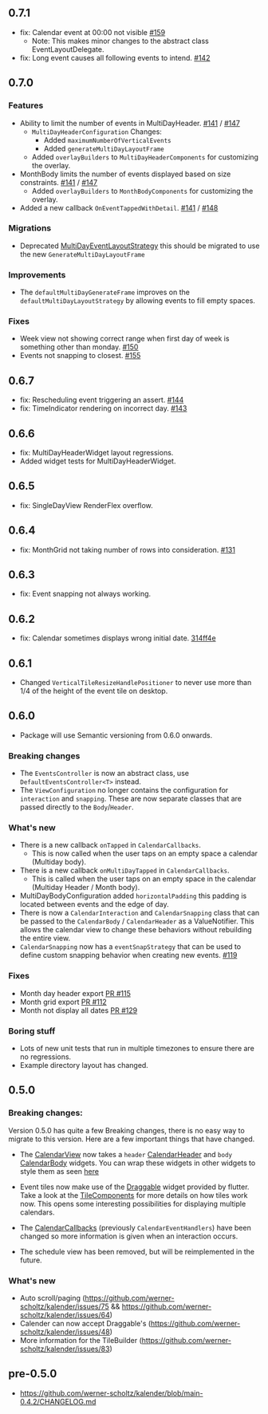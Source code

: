 ## 0.7.1

- fix: Calendar event at 00:00 not visible [#159](https://github.com/werner-scholtz/kalender/issues/158)
  * Note: This makes minor changes to the abstract class EventLayoutDelegate.
- fix: Long event causes all following events to intend. [#142](https://github.com/werner-scholtz/kalender/issues/142)

## 0.7.0

### Features
- Ability to limit the number of events in MultiDayHeader.  [#141](https://github.com/werner-scholtz/kalender/pull/141) / [#147](https://github.com/werner-scholtz/kalender/issues/147)
    - `MultiDayHeaderConfiguration` Changes:
        - Added `maximumNumberOfVerticalEvents`
        - Added `generateMultiDayLayoutFrame`
    - Added `overlayBuilders` to `MultiDayHeaderComponents` for customizing the overlay.
- MonthBody limits the number of events displayed based on size constraints. [#141](https://github.com/werner-scholtz/kalender/pull/141) / [#147](https://github.com/werner-scholtz/kalender/issues/147)
    - Added `overlayBuilders` to `MonthBodyComponents` for customizing the overlay.
- Added a new callback `OnEventTappedWithDetail`. [#141](https://github.com/werner-scholtz/kalender/pull/141) / [#148](https://github.com/werner-scholtz/kalender/issues/148)

### Migrations
- Deprecated [MultiDayEventLayoutStrategy](https://github.com/werner-scholtz/kalender/blob/dc009aa40b80d1ee04a1b950f449389b3130f644/lib/src/layout_delegates/multi_day_event_layout_delegate.dart#L8) this should be migrated to use the new `GenerateMultiDayLayoutFrame`

### Improvements
- The `defaultMultiDayGenerateFrame` improves on the `defaultMultiDayLayoutStrategy` by allowing events to fill empty spaces.

### Fixes
- Week view not showing correct range when first day of week is something other than monday. [#150](https://github.com/werner-scholtz/kalender/issues/150)
- Events not snapping to closest. [#155](https://github.com/werner-scholtz/kalender/issues/155)

## 0.6.7

- fix: Rescheduling event triggering an assert. [#144](https://github.com/werner-scholtz/kalender/issues/144)
- fix: TimeIndicator rendering on incorrect day. [#143](https://github.com/werner-scholtz/kalender/issues/143) 

## 0.6.6

- fix: MultiDayHeaderWidget layout regressions.
- Added widget tests for MultiDayHeaderWidget.

## 0.6.5

- fix: SingleDayView RenderFlex overflow.

## 0.6.4

- fix: MonthGrid not taking number of rows into consideration. [#131](https://github.com/werner-scholtz/kalender/issues/131)

## 0.6.3

- fix: Event snapping not always working.

## 0.6.2

- fix: Calendar sometimes displays wrong initial date. [314ff4e](https://github.com/werner-scholtz/kalender/commit/314ff4e3a649f9d6dc97442a13207de7c382dd39)

## 0.6.1

- Changed `VerticalTileResizeHandlePositioner` to never use more than 1/4 of the height of the event tile on desktop.

## 0.6.0
* Package will use Semantic versioning from 0.6.0 onwards.

### Breaking changes
- The `EventsController` is now an abstract class, use `DefaultEventsController<T>` instead.
- The `ViewConfiguration` no longer contains the configuration for `interaction` and `snapping`.
    These are now separate classes that are passed directly to the `Body`/`Header`.

### What's new
- There is a new callback `onTapped` in `CalendarCallbacks`.
    * This is now called when the user taps on an empty space a calendar (Multiday body).
- There is a new callback `onMultiDayTapped` in `CalendarCallbacks`.
    * This is called when the user taps on an empty space in the calendar (Multiday Header / Month body).
- MultiDayBodyConfiguration added `horizontalPadding` this padding is located between events and the edge of day.
- There is now a `CalendarInteraction` and `CalendarSnapping` class that can be passed to the `CalendarBody` / `CalendarHeader` as a ValueNotifier.
    This allows the calendar view to change these behaviors without rebuilding the entire view.
- `CalendarSnapping` now has a `eventSnapStrategy` that can be used to define custom snapping behavior when creating new events. [#119](https://github.com/werner-scholtz/kalender/issues/119)

### Fixes
- Month day header export [PR #115](https://github.com/werner-scholtz/kalender/pull/115)
- Month grid export [PR #112](https://github.com/werner-scholtz/kalender/pull/112)
- Month not display all dates [PR #129](https://github.com/werner-scholtz/kalender/pull/129)

### Boring stuff
- Lots of new unit tests that run in multiple timezones to ensure there are no regressions.
- Example directory layout has changed.


## 0.5.0

### Breaking changes:
Version 0.5.0 has quite a few Breaking changes, there is no easy way to migrate to this version. Here are a few important things that have changed.

- The [CalendarView](https://github.com/werner-scholtz/kalender/blob/main/lib/src/calendar_view.dart) now takes a `header` [CalendarHeader](https://github.com/werner-scholtz/kalender/blob/main/lib/src/calendar_header.dart) and `body` [CalendarBody](https://github.com/werner-scholtz/kalender/blob/main/lib/src/calendar_body.dart) widgets. You can wrap these widgets in other widgets to style them as seen [here](https://github.com/werner-scholtz/kalender/blob/9a053c9daac51985bbbb336393d5013ef3977bd0/example/lib/main.dart#L112)

- Event tiles now make use of the [Draggable](https://api.flutter.dev/flutter/widgets/Draggable-class.html) widget provided by flutter.
Take a look at the [TileComponents](https://github.com/werner-scholtz/kalender/blob/main/lib/src/models/components/tile_components.dart) for more details on how tiles work now. This opens some interesting possibilities for displaying multiple calendars.

- The [CalendarCallbacks](https://github.com/werner-scholtz/kalender/blob/main/lib/src/models/calendar_callbacks.dart) (previously `CalendarEventHandlers`) have been changed so more information is given when an interaction occurs.

- The schedule view has been removed, but will be reimplemented in the future.

### What's new

- Auto scroll/paging (https://github.com/werner-scholtz/kalender/issues/75 && https://github.com/werner-scholtz/kalender/issues/64)
- Calender can now accept Draggable's (https://github.com/werner-scholtz/kalender/issues/48)
- More information for the TileBuilder (https://github.com/werner-scholtz/kalender/issues/83)

## pre-0.5.0
- https://github.com/werner-scholtz/kalender/blob/main-0.4.2/CHANGELOG.md